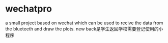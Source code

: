 # wechatpro
a small project based on wechat which can be used to recive the data from the blueteeth and draw the plots.
new back是学生返回学校需要登记使用的小程序
